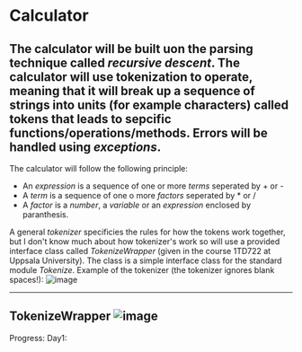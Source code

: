 # Calculator
The calculator will be built uon the parsing technique called *recursive descent*. The calculator will use tokenization to operate, meaning that it will break up a sequence of strings into units (for example characters) called tokens that leads to sepcific functions/operations/methods. Errors will be handled using *exceptions*.
-----------------------------------------------------------------------------------------------------------
The calculator will follow the following principle:
* An *expression* is a sequence of one or more *terms* seperated by + or -
* A *term* is a sequence of one o more *factors* seperated by * or /
* A *factor* is a *number*, a *variable* or an *expression* enclosed by paranthesis.

A general *tokenizer* specificies the rules for how the tokens work together, but I don't know much about how tokenizer's work so will use a provided interface class called *TokenizeWrapper* (given in the course 1TD722 at Uppsala University). The class is a simple interface class for the standard module *Tokenize*. Example of the tokenizer (the tokenizer ignores blank spaces!):
![image](https://github.com/AcheronEiden/Calculator/assets/76567363/ff7d08c8-907d-4be7-9f1f-f45b3b48114b)

-----------------------------------------------------------------------------------------------------------
**TokenizeWrapper**
![image](https://github.com/AcheronEiden/Calculator/assets/76567363/8378e5fb-725f-483d-88ac-33f320733dce)
-----------------------------------------------------------------------------------------------------------
Progress:
Day1:
